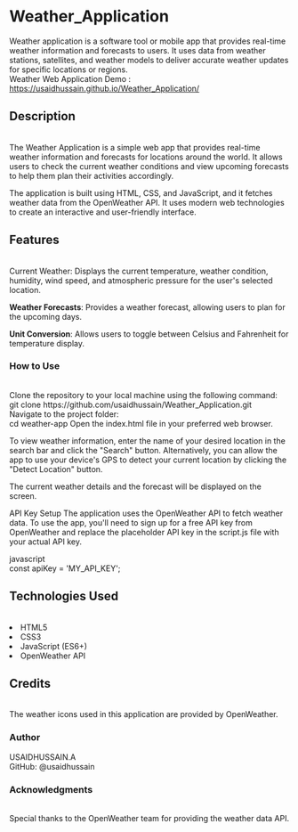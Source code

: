# Weather_Application
Weather application is a software tool or mobile app that provides real-time weather information and forecasts to users. It uses data from weather stations, satellites, and weather models to deliver accurate weather updates for specific locations or regions.<br>
Weather Web Application Demo : https://usaidhussain.github.io/Weather_Application/  <br>
<h2>Description</h2><br>
The Weather Application is a simple web app that provides real-time weather information and forecasts for locations around the world. It allows users to check the current weather conditions and view upcoming forecasts to help them plan their activities accordingly.

The application is built using HTML, CSS, and JavaScript, and it fetches weather data from the OpenWeather API. It uses modern web technologies to create an interactive and user-friendly interface.

<h2>Features</h2><br>
Current Weather: Displays the current temperature, weather condition, humidity, wind speed, and atmospheric pressure for the user's selected location.

**Weather Forecasts**: Provides a weather forecast, allowing users to plan for the upcoming days.

**Unit Conversion**: Allows users to toggle between Celsius and Fahrenheit for temperature display.

<h3>How to Use</h3><br>
Clone the repository to your local machine using the following command:<br>
git clone https://github.com/usaidhussain/Weather_Application.git<br>
Navigate to the project folder:<br>
cd weather-app
Open the index.html file in your preferred web browser.

To view weather information, enter the name of your desired location in the search bar and click the "Search" button. Alternatively, you can allow the app to use your device's GPS to detect your current location by clicking the "Detect Location" button.

The current weather details and the forecast will be displayed on the screen.

API Key Setup
The application uses the OpenWeather API to fetch weather data. To use the app, you'll need to sign up for a free API key from OpenWeather and replace the placeholder API key in the script.js file with your actual API key.

javascript<br>
const apiKey = 'MY_API_KEY';

<h2>Technologies Used</h2><br>
<li>HTML5</li>
<li>CSS3</li>
<li>JavaScript (ES6+)</li>
<li>OpenWeather API</li>

<h2>Credits</h2><br>
The weather icons used in this application are provided by OpenWeather.<br>

<h3>Author</h3>
USAIDHUSSAIN.A <br>
GitHub: @usaidhussain

<h3>Acknowledgments</h3><br>
Special thanks to the OpenWeather team for providing the weather data API.






